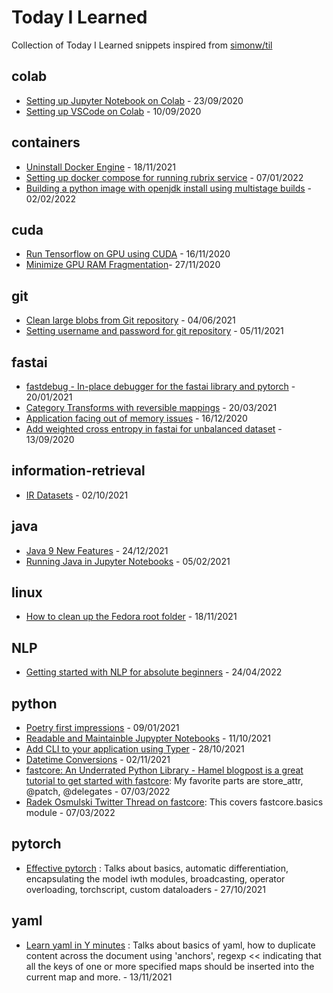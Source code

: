 # Today I Learned

Collection of Today I Learned snippets inspired from [simonw/til](https://github.com/simonw/til)

## colab

- [Setting up Jupyter Notebook on Colab](https://github.com/manisnesan/til/blob/master/colab/setting-up-jupyter-on-colab.md) - 23/09/2020
- [Setting up VSCode on Colab](https://github.com/manisnesan/til/blob/master/colab/setting-up-vscode-on-colab-kaggle.md) - 10/09/2020

## containers

- [Uninstall Docker Engine](https://docs.docker.com/engine/install/fedora/#uninstall-docker-engine) - 18/11/2021
- [Setting up docker compose for running rubrix service](https://github.com/manisnesan/til/blob/master/containers/setup-docker-compose-for-running-rubrix-data-labeling.md) - 07/01/2022
- [Building a python image with openjdk install using multistage builds](https://github.com/manisnesan/til/blob/master/containers/python-with-openjdk-container-image.md#building-a-python-image-with-openjdk-installed) - 02/02/2022

## cuda 

- [Run Tensorflow on GPU using CUDA](https://github.com/manisnesan/til/blob/master/cuda/tensorflow-on-gpu.md#run-tensorflow-on-gpu-using-nvidia-cuda) - 16/11/2020
- [Minimize GPU RAM Fragmentation](https://github.com/manisnesan/til/blob/master/cuda/minimize-gpu-ram-fragmentation.md)- 27/11/2020

## git

- [Clean large blobs from Git repository](https://github.com/manisnesan/til/blob/master/git/clean-large-blobs-from-git-repo.md) - 04/06/2021
- [Setting username and password for git repository](https://github.com/manisnesan/til/blob/master/git/setting-user-pass-for-git-repository.md) - 05/11/2021

## fastai

- [fastdebug - In-place debugger for the fastai library and pytorch](https://github.com/muellerzr/fastdebug/tree/master/) - 20/01/2021
- [Category Transforms with reversible mappings](https://github.com/manisnesan/til/blob/master/fastai/category-map-transforms.md) - 20/03/2021
- [Application facing out of memory issues](https://github.com/manisnesan/til/blob/master/fastai/oom-in-application.md) - 16/12/2020
- [Add weighted cross entropy in fastai for unbalanced dataset](https://github.com/manisnesan/til/blob/master/fastai/add-weighted-loss-function-to-fastai-learner.md) - 13/09/2020

## information-retrieval

- [IR Datasets](https://github.com/manisnesan/til/blob/master/ir/information-retrieval-datasets.md) - 02/10/2021

## java 

- [Java 9 New Features](https://github.com/eugenp/tutorials/tree/master/core-java-modules/core-java-9-new-features) - 24/12/2021
- [Running Java in Jupyter Notebooks](https://gist.github.com/manisnesan/e23822bbc4889345330d201dea00f286) - 05/02/2021

## linux

- [How to clean up the Fedora root folder](https://developers.redhat.com/blog/2020/12/10/how-to-clean-up-the-fedora-root-folder#) - 18/11/2021 

## NLP
- [Getting started with NLP for absolute beginners](https://github.com/manisnesan/til/blob/master/nlp.md) - 24/04/2022

## python

- [Poetry first impressions](https://manisnesan.github.io/chrestotes/python/reproducibility/2021/01/09/poetry-first-impressions.html#key-requirements) - 09/01/2021
- [Readable and Maintainble Jupypter Notebooks](https://github.com/manisnesan/til/blob/master/python/readable-and-maintainable-jupyter-notebooks.md) - 11/10/2021
- [Add CLI to your application using Typer](https://github.com/manisnesan/til/blob/master/python/cli-using-typer.md) - 28/10/2021
- [Datetime Conversions](https://github.com/manisnesan/til/blob/master/python/datetime-conversions.md) - 02/11/2021
- [fastcore: An Underrated Python Library - Hamel blogpost is a great tutorial to get started with fastcore](https://fastpages.fast.ai/fastcore/): My favorite parts are store_attr, @patch, @delegates - 07/03/2022
- [Radek Osmulski Twitter Thread on fastcore](https://twitter.com/radekosmulski/status/1365661714759434243): This covers fastcore.basics module - 07/03/2022  

## pytorch

- [Effective pytorch](https://github.com/vahidk/EffectivePyTorch) : Talks about basics, automatic differentiation, encapsulating the model iwth modules, broadcasting, operator overloading, torchscript, custom dataloaders - 27/10/2021 

## yaml

- [Learn yaml in Y minutes](https://learnxinyminutes.com/docs/yaml/) : Talks about basics of yaml, how to duplicate content across the document using 'anchors', regexp <<  indicating that all the keys of one or more specified maps should be inserted into the current map and more. - 13/11/2021
